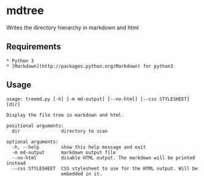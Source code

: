 mdtree
======

Writes the directory hierarchy in markdown and html

## Requirements

	* Python 3
	* [Markdown](http://packages.python.org/Markdown) for python3

## Usage

```
usage: treemd.py [-h] [-m md-output] [--no-html] [--css STYLESHEET] [dir]

Display the file tree in markdown and html.

positional arguments:
  dir               directory to scan

optional arguments:
  -h, --help        show this help message and exit
  -m md-output      markdown output file
  --no-html         disable HTML output. The markdown will be printed instead
  --css STYLESHEET  CSS stylesheet to use for the HTML output. Will be
                    embedded in it.

```